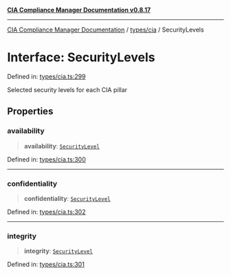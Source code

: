 [**CIA Compliance Manager Documentation v0.8.17**](../../../README.md)

***

[CIA Compliance Manager Documentation](../../../modules.md) / [types/cia](../README.md) / SecurityLevels

# Interface: SecurityLevels

Defined in: [types/cia.ts:299](https://github.com/Hack23/cia-compliance-manager/blob/6a2219920f4c187f7eafa3e355e36b35c9c19248/src/types/cia.ts#L299)

Selected security levels for each CIA pillar

## Properties

### availability

> **availability**: [`SecurityLevel`](../type-aliases/SecurityLevel.md)

Defined in: [types/cia.ts:300](https://github.com/Hack23/cia-compliance-manager/blob/6a2219920f4c187f7eafa3e355e36b35c9c19248/src/types/cia.ts#L300)

***

### confidentiality

> **confidentiality**: [`SecurityLevel`](../type-aliases/SecurityLevel.md)

Defined in: [types/cia.ts:302](https://github.com/Hack23/cia-compliance-manager/blob/6a2219920f4c187f7eafa3e355e36b35c9c19248/src/types/cia.ts#L302)

***

### integrity

> **integrity**: [`SecurityLevel`](../type-aliases/SecurityLevel.md)

Defined in: [types/cia.ts:301](https://github.com/Hack23/cia-compliance-manager/blob/6a2219920f4c187f7eafa3e355e36b35c9c19248/src/types/cia.ts#L301)
